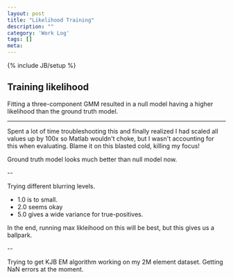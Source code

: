 ```yaml
---
layout: post
title: "Likelihood Training"
description: ""
category: 'Work Log'
tags: []
meta: 
---
```

{% include JB/setup %}

Training likelihood
------------------------

Fitting a three-component GMM resulted in a null model having a higher likelihood than the ground truth model.

---

Spent a lot of time troubleshooting this and finally realized I had scaled all values up by 100x so Matlab wouldn't choke, but I wasn't accounting for this when evaluating.  Blame it on this blasted cold, killing my focus!

Ground truth model looks much better than null model now.

--

Trying different blurring levels.  

* 1.0 is to small.
* 2.0 seems okay 
* 5.0 gives a wide variance for true-positives.

In the end, running max likleihood on this will be best, but this gives us a ballpark.

--

Trying to get KJB EM algorithm working on my 2M element dataset.  Getting NaN errors at the moment.


